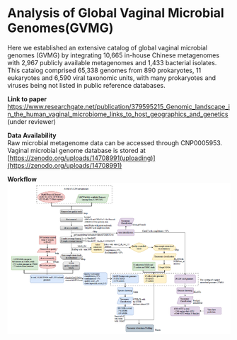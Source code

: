 # Analysis of Global Vaginal Microbial Genomes(GVMG)
Here we established an extensive catalog of global vaginal microbial genomes (GVMG) by integrating 10,665 in-house Chinese metagenomes with 2,967 publicly available metagenomes and 1,433 bacterial isolates. This catalog comprised 65,338 genomes from 890 prokaryotes, 11 eukaryotes and 6,590 viral taxonomic units, with many prokaryotes and viruses being not listed in public reference databases.

**Link to paper**
https://www.researchgate.net/publication/379595215_Genomic_landscape_in_the_human_vaginal_microbiome_links_to_host_geographics_and_genetics (under reviewer)

**Data Availability**  
Raw microbial metagenome data can be accessed through CNP0005953. 
Vaginal microbial genome database is stored at [https://zenodo.org/uploads/14708991(uploading)](https://zenodo.org/uploads/14708991)

**Workflow**
![Alternative Text](work_flow.png)



